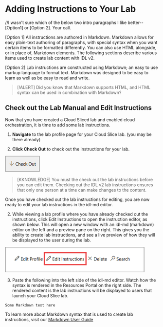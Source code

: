 # Adding Instructions to Your Lab

//I wasn't sure which of the below two intro paragraphs I like better--[Option1] or [Option 2].  Your call.

[Option 1] All instructions are authored in Markdown. Markdown allows for easy plain-text authoring of paragraphs, with special syntax when you want certain items to be formatted differently. You can also use HTML alongside, or in place of, Markdown elements. The following sections describe various items used to create lab content with IDL v2.

[Option 2] Lab instructions are constructed using Markdown; an easy to use markup language to format text. Markdown was designed to be easy to learn as well as be easy to read and write. 

> [!ALERT] Did you know that Markdown supports HTML, and HTML syntax can be used in combination with Markdown?

## Check out the Lab Manual and Edit Instructions

Now that you have created a Cloud Sliced lab and enabled cloud orchestration, it is time to add some lab instructions. 

1. **Navigate** to the lab profile page for your Cloud Slice lab. (you may be there already)

1. **Click Check Out** to check out the instructions for your lab.

![Check out Lab Profile](images/check-out-lab-profile.png)

>[KKNOWLEDGE] You must the check out the lab instructions before you can edit them. Checking out the IDL v2 lab instructions ensures that only one person at a time can make changes to the content.

Once you have checked out the lab instructions for editing, you are now ready to edit your lab instructions in the idl-md editor. 

2. While viewing a lab profile where you have already checked out the instructions, click Edit Instructions to open the instruction editor, as shown below. This will open a new window with an idl-md (markdown) editor on the left and a preview pane on the right. This gives you the ability to create lab instructions, and see a live preview of how they will be displayed to the user during the lab.

![Edit instructions](images/edit-instructions.png)

3. Paste the following into the left side of the idl-md editor. Watch how the syntax is rendered in the Resources Portal on the right side. The rendered content is the lab instructions will be displayed to users that launch your Cloud Slice lab. 

```
Some Markdown text here
```

To learn more about Markdown syntax that is used to create lab instructions, visit our [Markdown User Guide](idl2/idlv2-authoring-guide-and-best-practice.md)
